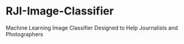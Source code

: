 # RJI-Image-Classifier
Machine Learning Image Classifier Designed to Help Journalists and Photographers
